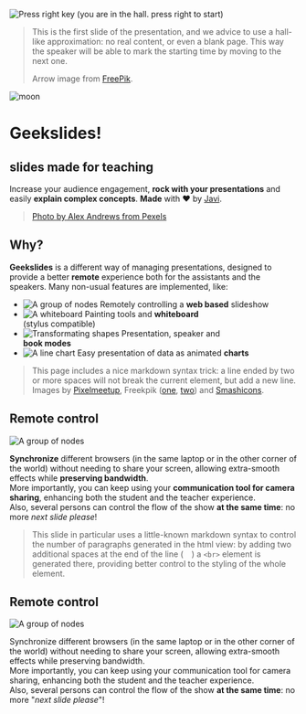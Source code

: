 [](#hall)

![Press right key](images/keyboard-key-pointing-to-right.svg)
(you are in the hall. press right to start)

> This is the first slide of the presentation, and we advice to use a
> hall-like approximation: no real content, or even a blank page. This
> way the speaker will be able to mark the starting time by moving to
> the next one.
> 
> Arrow image from [FreePik](https://www.flaticon.com/free-icon/keyboard-key-pointing-to-right_30997).

[](#main-title,.title.fadeincontent)

![moon](images/pexels-alex-andrews-821718.jpg)

# Geekslides!
## slides made for teaching

Increase your audience engagement, **rock with your presentations** and
easily **explain complex concepts**. **Made** with ❤ by [Javi](https://twitter.com/ciberado).

> [Photo by Alex Andrews from Pexels](https://www.pexels.com/photo/full-moon-821718/)


[](.imagelist.partial)

## Why?

**Geekslides** is a different way of managing presentations, designed to provide a better **remote** experience both for the assistants and the speakers. Many non-usual features are implemented, like:

* ![A group of nodes](images/nodes.png) Remotely controlling a **web based** slideshow
* ![A whiteboard](images/white-board.png) Painting tools and **whiteboard**  
(stylus compatible)
* ![Transformating shapes](images/transformation.png) Presentation, speaker and  
  **book modes**
* ![A line chart](images/graphs.png) Easy presentation of data as animated **charts**

> This page includes a nice markdown syntax trick: a line ended by two or more spaces will not 
> break the current element, but add a new line.
> Images by [Pixelmeetup](https://www.flaticon.com/premium-icon/graphs_3281319),
> Freekpik ([one](https://www.flaticon.com/premium-icon/graphs_3281319), 
> [two](https://www.flaticon.com/premium-icon/nodes_1163452?related_id=1163503&origin=search))
> and [Smashicons](https://www.flaticon.com/premium-icon/white-board_3650916).

[](.figure-left)

## Remote control

![A group of nodes](images/nodes.png)

**Synchronize** different browsers (in the same laptop or in the other corner of the world) without
needing to share your screen, allowing extra-smooth effects while **preserving bandwidth**.  
More importantly, you can keep using your **communication tool for camera sharing**, enhancing
both the student and the teacher experience.  
Also, several persons can control the flow of the show **at the same time**:
no more *next slide please*!

> This slide in particular uses a little-known markdown syntax to control the
> number of paragraphs generated in the html view: by adding two additional spaces
> at the end of the line (`  `) a `<br>` element is generated there, providing
> better control to the styling of the whole element.

[](.figure-right)

## Remote control

![A group of nodes](images/nodes.png)

Synchronize different browsers (in the same laptop or in the other corner of the world) without
needing to share your screen, allowing extra-smooth effects while preserving bandwidth.  
More importantly, you can keep using your communication tool for camera sharing, enhancing
both the student and the teacher experience.  
Also, several persons can control the flow of the show **at the same time**:
no more "*next slide please*"!